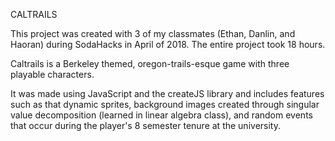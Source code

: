 CALTRAILS

This project was created with 3 of my classmates (Ethan, Danlin, and Haoran) during SodaHacks in April of 2018. The entire project took 18 hours.


Caltrails is a Berkeley themed, oregon-trails-esque game with three playable characters.

It was made using JavaScript and the createJS library and includes features such as that dynamic sprites, background images created through singular value decomposition (learned in linear algebra class), and random events that occur during the player's 8 semester tenure at the university.